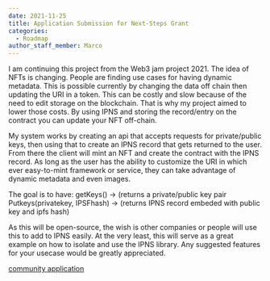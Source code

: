 ```yaml
---
date: 2021-11-25
title: Application Submission for Next-Steps Grant
categories:
  - Roadmap
author_staff_member: Marco
---
```


I am continuing this project from the Web3 jam project 2021. The idea of NFTs is changing. People are finding use cases for having dynamic metadata. This is possible currently by changing the data off chain then updating the URI in a token. This can be costly and slow because of the need to edit storage on the blockchain. That is why my project aimed to lower those costs. By using IPNS and storing the record/entry on the contract you can update your NFT off-chain. 

My system works by creating an api that accepts requests for private/public keys, then using that to create an IPNS record that gets returned to the user. From there the client will mint an NFT and create the contract with the IPNS record. As long as the user has the ability to customize the URI in which ever easy-to-mint framework or service, they can take advantage of dynamic metadata and even images. 

The goal is to have:
getKeys() -> (returns a private/public key pair
Putkeys(privatekey, IPSFhash) -> (returns IPNS record embeded with public key and ipfs hash)

As this will be open-source, the wish is other companies or people will use this to add to IPNS easily. At the very least, this will serve as a great example on how to isolate and use the IPNS library. Any suggested features for your usecase would be greatly appreciated.


[community application](https://github.com/ipfs/devgrants/issues/123)
